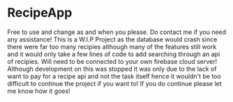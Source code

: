 # RecipeApp

Free to use and change as and when you please. Do contact me if you need any assistance!
This is a W.I.P Project as the database would crash since there were far too many recipies
although many of the features still work and it would only take a few lines of code to add 
searching through an api of recipies.
Will need to be connected to your own firebase cloud server!
Although development on this was stopped it was only due to the lack of want to pay for a recipe
api and not the task itself hence it wouldn't be too difficult to continue the project if you want to!
If you do continue please let me know how it goes!

